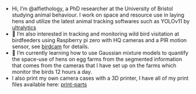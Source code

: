 - Hi, I’m @alfiethology, a PhD researcher at the University of Bristol studying animal behaviour. I work on space and resource use in laying hens and utilize the latest animal tracking softwares such as YOLOv11 by [ultralytics](https://github.com/ultralytics/ultralytics)  
- 👀 I’m also interested in tracking and monitoring wild bird visitation at birdfeeders using Raspberry pi zero with HQ cameras and a PIR motion sensor, see [birdcam](https://github.com/alfiethology/birdcam) for details. 
- 🌱 I’m currently learning how to use Gaussian mixture models to quantify the space-use of hens on egg farms from the segmented information that comes from the cameras that I have set up on the farms which monitor the birds 12 hours a day.
- I also print my own camera cases with a 3D printer, I have all of my print files available here: [print-parts](https://github.com/alfiethology/print-parts)
<!---
alfiethology/alfiethology is a ✨ special ✨ repository because its `README.md` (this file) appears on your GitHub profile.
You can click the Preview link to take a look at your changes.
--->
